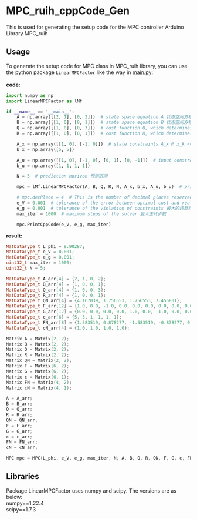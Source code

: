 # MPC_ruih_cppCode_Gen
This is used for generating the setup code for the MPC controller Arduino Library MPC_ruih
## Usage
To generate the setup code for MPC class in MPC_ruih library, you can use the python package `LinearMPCFactor` like the way in [main.py](https://github.com/rhrhhrhr/MPC_ruih_SolverSetup/blob/main/main.py):<br><br>
**code:**
```python
import numpy as np
import LinearMPCFactor as lMf

if __name__ == '__main__':
    A = np.array([[2, 1], [0, 2]])  # state space equation A 状态空间方程中的A
    B = np.array([[1, 0], [0, 1]])  # state space equation B 状态空间方程中的B
    Q = np.array([[1, 0], [0, 3]])  # cost function Q, which determines the convergence rate of the state 代价函数中的Q，决定了状态的收敛速度
    R = np.array([[1, 0], [0, 1]])  # cost function R, which determines the convergence rate of the input 代价函数中的R，决定了输入的收敛速度

    A_x = np.array([[1, 0], [-1, 0]])  # state constraints A_x @ x_k <= b_x 状态约束 A_x @ x_k <= b_x
    b_x = np.array([5, 5])

    A_u = np.array([[1, 0], [-1, 0], [0, 1], [0, -1]])  # input constraints A_u @ u_k <= b_u 输入约束 A_u @ u_k <= b_u
    b_u = np.array([1, 1, 1, 1])

    N = 5  # prediction horizon 预测区间

    mpc = lMf.LinearMPCFactor(A, B, Q, R, N, A_x, b_x, A_u, b_u)  # print the cpp code for initializing a MPC class 打印出初始化MPC类的cpp代码

    # mpc.decPlace = 4  # This is the number of decimal places reserved for matrix data, which defaults to 6 decimal places 这是矩阵数据保留的小数位数，默认保留小数点后6位
    e_V = 0.001  # tolerance of the error between optimal cost and real cost 实际代价函数的值与最优之间的最大误差
    e_g = 0.001  # tolerance of the violation of constraints 最大的违反约束的程度
    max_iter = 1000  # maximum steps of the solver 最大迭代步数

    mpc.PrintCppCode(e_V, e_g, max_iter)
```
**result:**
```cpp
MatDataType_t L_phi = 9.90287;
MatDataType_t e_V = 0.001;
MatDataType_t e_g = 0.001;
uint32_t max_iter = 1000;
uint32_t N = 5;

MatDataType_t A_arr[4] = {2, 1, 0, 2};
MatDataType_t B_arr[4] = {1, 0, 0, 1};
MatDataType_t Q_arr[4] = {1, 0, 0, 3};
MatDataType_t R_arr[4] = {1, 0, 0, 1};
MatDataType_t QN_arr[4] = {4.167039, 1.756553, 1.756553, 7.455801};
MatDataType_t F_arr[12] = {1.0, 0.0, -1.0, 0.0, 0.0, 0.0, 0.0, 0.0, 0.0, 0.0, 0.0, 0.0};
MatDataType_t G_arr[12] = {0.0, 0.0, 0.0, 0.0, 1.0, 0.0, -1.0, 0.0, 0.0, 1.0, 0.0, -1.0};
MatDataType_t c_arr[6] = {5, 5, 1, 1, 1, 1};
MatDataType_t FN_arr[8] = {1.583519, 0.878277, -1.583519, -0.878277, 0.086517, 1.788762, -0.086517, -1.788762};
MatDataType_t cN_arr[4] = {1.0, 1.0, 1.0, 1.0};

Matrix A = Matrix(2, 2);
Matrix B = Matrix(2, 2);
Matrix Q = Matrix(2, 2);
Matrix R = Matrix(2, 2);
Matrix QN = Matrix(2, 2);
Matrix F = Matrix(6, 2);
Matrix G = Matrix(6, 2);
Matrix c = Matrix(6, 1);
Matrix FN = Matrix(4, 2);
Matrix cN = Matrix(4, 1);

A = A_arr;
B = B_arr;
Q = Q_arr;
R = R_arr;
QN = QN_arr;
F = F_arr;
G = G_arr;
c = c_arr;
FN = FN_arr;
cN = cN_arr;

MPC mpc = MPC(L_phi, e_V, e_g, max_iter, N, A, B, Q, R, QN, F, G, c, FN, cN);
```
## Libraries
Package LinearMPCFactor uses numpy and scipy. The versions are as below:<br>
numpy==1.22.4<br>
scipy==1.7.3
